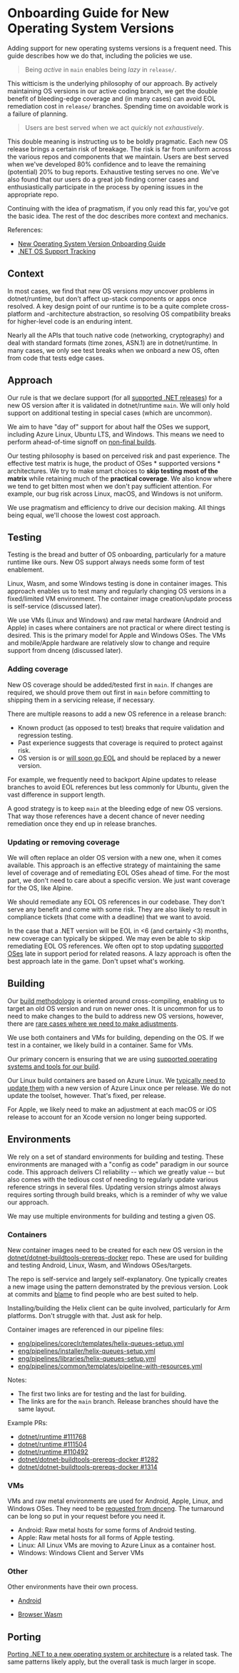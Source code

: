 # Onboarding Guide for New Operating System Versions

Adding support for new operating systems versions is a frequent need. This guide describes how we do that, including the policies we use.

> Being _active_ in `main` enables being _lazy_ in `release/`.

This witticism is the underlying philosophy of our approach. By actively maintaining OS versions in our active coding branch, we get the double benefit of bleeding-edge coverage and (in many cases) can avoid EOL remediation cost in `release/` branches. Spending time on avoidable work is a failure of planning.

> Users are best served when we act _quickly_ not _exhaustively_.

This double meaning is instructing us to be boldly pragmatic. Each new OS release brings a certain risk of breakage. The risk is far from uniform across the various repos and components that we maintain. Users are best served when we've developed 80% confidence and to leave the remaining (potential) 20% to bug reports. Exhaustive testing serves no one. We've also found that our users do a great job finding corner cases and enthusiastically participate in the process by opening issues in the appropriate repo.

Continuing with the idea of pragmatism, if you only read this far, you've got the basic idea. The rest of the doc describes more context and mechanics.

References:

- [New Operating System Version Onboarding Guide](https://github.com/dotnet/dnceng/blob/main/Documentation/ProjectDocs/OS%20Onboarding/Guidance.md)
- [.NET OS Support Tracking](https://github.com/dotnet/core/issues/9638)

## Context

In most cases, we find that new OS versions _may_  uncover problems in dotnet/runtime, but don't affect up-stack components or apps once resolved. A key design point of our runtime is to be a quite complete cross-platform and -architecture abstraction, so resolving OS compatibility breaks for higher-level code is an enduring intent.

Nearly all the APIs that touch native code (networking, cryptography) and deal with standard formats (time zones, ASN.1) are in dotnet/runtime. In many cases, we only see test breaks when we onboard a new OS, often from code that tests edge cases.

## Approach

Our rule is that we declare support (for all [supported .NET releases](https://github.com/dotnet/core/blob/main/releases.md)) for a new OS version after it is validated in dotnet/runtime `main`. We will only hold support on additional testing in special cases (which are uncommon).

We aim to have "day of" support for about half the OSes we support, including Azure Linux, Ubuntu LTS, and Windows. This means we need to perform ahead-of-time signoff on [non-final builds](https://github.com/dotnet/runtime/pull/111768#issuecomment-2617229139).

Our testing philosophy is based on perceived risk and past experience. The effective test matrix is huge, the product of OSes \* supported versions \* architectures.  We try to make smart choices to **skip testing most of the matrix** while retaining much of the **practical coverage**. We also know where we tend to get bitten most when we don't pay sufficient attention. For example, our bug risk across Linux, macOS, and Windows is not uniform.

We  use pragmatism and efficiency to drive our decision making. All things being equal, we'll choose the lowest cost approach.

## Testing

Testing is the bread and butter of OS onboarding, particularly for a mature runtime like ours. New OS support always needs some form of test enablement.

Linux, Wasm, and some Windows testing is done in container images. This approach enables us to test many and regularly changing OS versions in a fixed/limited VM environment. The container image creation/update process is self-service (discussed later).

We use VMs (Linux and Windows) and raw metal hardware (Android and Apple) in cases where containers are not practical or where direct testing is desired. This is the primary model for Apple and Windows OSes. The VMs and mobile/Apple hardware are relatively slow to change and require support from dnceng (discussed later).

### Adding coverage

New OS coverage should be added/tested first in `main`. If changes are required, we should prove them out first in `main` before committing to shipping them in a servicing release, if necessary.

There are multiple reasons to add a new OS reference in a release branch:

- Known product (as opposed to test) breaks that require validation and regression testing.
- Past experience suggests that coverage is required to protect against risk.
- OS version is or [will soon go EOL](https://github.com/dotnet/runtime/issues/111818#issuecomment-2613642202) and should be replaced by a newer version.

For example, we frequently need to backport Alpine updates to release branches to avoid EOL references but less commonly for Ubuntu, given the vast difference in support length.

A good strategy is to keep `main` at the bleeding edge of new OS versions. That way those references have a decent chance of never needing remediation once they end up in release branches.

### Updating or removing coverage

We will often replace an older OS version with a new one, when it comes available. This approach is an effective strategy of maintaining the same level of coverage and of remediating EOL OSes ahead of time. For the most part, we don't need to care about a specific version. We just want coverage for the OS, like Alpine.

We should remediate any EOL OS references in our codebase. They don't serve any benefit and come with some risk. They are also likely to result in compliance tickets (that come with a deadline) that we want to avoid.

In the case that a .NET version will be EOL in <6 (and certainly <3) months, new coverage can typically be skipped. We may even be able to skip remediating EOL OS references. We often opt to stop updating [supported OSes](https://github.com/dotnet/core/blob/main/os-lifecycle-policy.md) late in support period for related reasons. A lazy approach is often the best approach late in the game. Don't upset what's working.

## Building

Our [build methodology](https://github.com/dotnet/runtime/blob/main/docs/project/linux-build-methodology.md) is oriented around cross-compiling, enabling us to target an old OS version and run on newer ones. It is uncommon for us to need to make changes to the build to address new OS versions, however, there are [rare cases where we need to make adjustments](https://github.com/dotnet/runtime/issues/101944).

We use both containers and VMs for building, depending on the OS. If we test in a container, we likely build in a container. Same for VMs.

Our primary concern is ensuring that we are using [supported operating systems and tools for our build](https://github.com/dotnet/runtime/tree/main/docs/workflow/requirements).

Our Linux build containers are based on Azure Linux. We [typically need to update them](https://github.com/dotnet/runtime/issues/112191) with a new version of Azure Linux once per release. We do not update the toolset, however. That's fixed, per release.

For Apple, we likely need to make an adjustment at each macOS or iOS release to account for an Xcode version no longer being supported.

## Environments

We rely on a set of standard environments for building and testing. These environments are managed with a "config as code" paradigm in our source code. This approach delivers CI reliability -- which we greatly value -- but also comes with the tedious cost of needing to regularly update various reference strings in several files. Updating version strings almost always requires sorting through build breaks, which is a reminder of why we value our approach.

We may use multiple environments for building and testing a given OS.

### Containers

New container images need to be created for each new OS version in the [dotnet/dotnet-buildtools-prereqs-docker](https://github.com/dotnet/dotnet-buildtools-prereqs-docker) repo. These are used for building and testing Android, Linux, Wasm, and Windows OSes/targets.

The repo is self-service and largely self-explanatory. One typically creates a new image using the pattern demonstrated by the previous version. Look at commits and [blame](https://github.com/dotnet/dotnet-buildtools-prereqs-docker/blame/776324ff16d38e22fd9f06c9842ec338a4b98489/src/alpine/3.20/helix/Dockerfile) to find people who are best suited to help.

Installing/building the Helix client can be quite involved, particularly for Arm platforms. Don't struggle with that. Just ask for help.

Container images are referenced in our pipeline files:

- [eng/pipelines/coreclr/templates/helix-queues-setup.yml](https://github.com/dotnet/runtime/blob/main/eng/pipelines/coreclr/templates/helix-queues-setup.yml)
- [eng/pipelines/installer/helix-queues-setup.yml](https://github.com/dotnet/runtime/blob/main/eng/pipelines/installer/helix-queues-setup.yml)
- [eng/pipelines/libraries/helix-queues-setup.yml](https://github.com/dotnet/runtime/blob/main/eng/pipelines/libraries/helix-queues-setup.yml)
- [eng/pipelines/common/templates/pipeline-with-resources.yml](https://github.com/dotnet/runtime/blob/main/eng/pipelines/common/templates/pipeline-with-resources.yml)

Notes:

- The first two links are for testing and the last for building.
- The links are for the `main` branch. Release branches should have the same layout.

Example PRs:

- [dotnet/runtime #111768](https://github.com/dotnet/runtime/pull/111768)
- [dotnet/runtime #111504](https://github.com/dotnet/runtime/pull/111504)
- [dotnet/runtime #110492](https://github.com/dotnet/runtime/pull/110492)
- [dotnet/dotnet-buildtools-prereqs-docker #1282](https://github.com/dotnet/dotnet-buildtools-prereqs-docker/pull/1282)
- [dotnet/dotnet-buildtools-prereqs-docker #1314](https://github.com/dotnet/dotnet-buildtools-prereqs-docker/pull/1314)

### VMs

VMs and raw metal environments are used for Android, Apple, Linux, and Windows OSes. They need to be [requested from dnceng](https://github.com/dotnet/dnceng/issues/4307). The turnaround can be long so put in your request before you need it.

- Android: Raw metal hosts for some forms of Android testing.
- Apple: Raw metal hosts for all forms of Apple testing.
- Linux: All Linux VMs are moving to Azure Linux as a container host.
- Windows: Windows Client and Server VMs

### Other

Other environments have their own process.

- [Android](../workflow/testing/libraries/testing-android.md#upgrading-the-android-ndk-version-in-ci-pipelines)

- [Browser Wasm](https://github.com/dotnet/runtime/pull/112066)

## Porting

[Porting .NET to a new operating system or architecture](../design/coreclr/botr/guide-for-porting.md) is a related task. The same patterns likely apply, but the overall task is much larger in scope.
